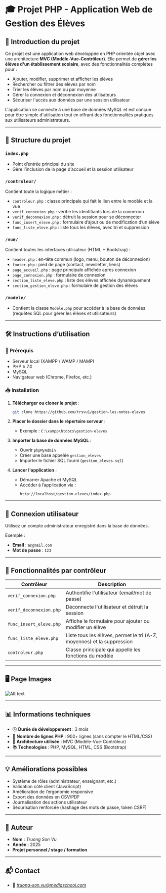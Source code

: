 # 🎓 Projet PHP - Application Web de Gestion des Élèves

## 🧾 Introduction du projet

Ce projet est une application web développée en PHP orientée objet avec une architecture **MVC (Modèle-Vue-Contrôleur)**. Elle permet de **gérer les élèves d'un établissement scolaire**, avec des fonctionnalités complètes pour :

- Ajouter, modifier, supprimer et afficher les élèves
- Rechercher ou filtrer des élèves par nom
- Trier les élèves par nom ou par moyenne
- Gérer la connexion et déconnexion des utilisateurs
- Sécuriser l'accès aux données par une session utilisateur

L'application se connecte à une base de données MySQL et est conçue pour être simple d'utilisation tout en offrant des fonctionnalités pratiques aux utilisateurs administrateurs.

---

## 📁 Structure du projet

### `index.php`
- Point d’entrée principal du site
- Gère l’inclusion de la page d’accueil et la session utilisateur

### `/controleur/`
Contient toute la logique métier :

- `controleur.php` : classe principale qui fait le lien entre le modèle et la vue
- `verif_connexion.php` : vérifie les identifiants lors de la connexion
- `verif_deconnexion.php` : détruit la session pour se déconnecter
- `func_insert_eleve.php` : formulaire d’ajout ou de modification d’un élève
- `func_liste_eleve.php` : liste tous les élèves, avec tri et suppression

### `/vue/`
Contient toutes les interfaces utilisateur (HTML + Bootstrap) :

- `header.php` : en-tête commun (logo, menu, bouton de déconnexion)
- `footer.php` : pied de page (contact, newsletter, liens)
- `page_accueil.php` : page principale affichée après connexion
- `page_connexion.php` : formulaire de connexion
- `section_liste_eleve.php` : liste des élèves affichée dynamiquement
- `section_gestion_eleve.php` : formulaire de gestion des élèves

### `/modele/`
- Contient la classe `Modele.php` pour accéder à la base de données (requêtes SQL pour gérer les élèves et utilisateurs)

---

## 🛠️ Instructions d’utilisation

### 🔧 Prérequis

- Serveur local (XAMPP / WAMP / MAMP)
- PHP ≥ 7.0
- MySQL
- Navigateur web (Chrome, Firefox, etc.)

### 📥 Installation

1. **Télécharger ou cloner le projet** :
   ```bash
   git clone https://github.com/trsvu1/gestion-les-notes-eleves
   ```

2. **Placer le dossier dans le répertoire serveur** :
   - Exemple : `C:\xampp\htdocs\gestion-eleves`

3. **Importer la base de données MySQL** :
   - Ouvrir `phpMyAdmin`
   - Créer une base appelée `gestion_eleves`
   - Importer le fichier SQL fourni (`gestion_eleves.sql`)

4. **Lancer l'application** :
   - Démarrer Apache et MySQL
   - Accéder à l’application via :
     ```
     http://localhost/gestion-eleves/index.php
     ```

---

## 🔐 Connexion utilisateur

Utilisez un compte administrateur enregistré dans la base de données.

Exemple :
- **Email** : `a@gmail.com`
- **Mot de passe** : `123`

---

## 🔧 Fonctionnalités par contrôleur

| Contrôleur                   | Description                                                                 |
|-----------------------------|-----------------------------------------------------------------------------|
| `verif_connexion.php`       | Authentifie l'utilisateur (email/mot de passe)                             |
| `verif_deconnexion.php`     | Déconnecte l'utilisateur et détruit la session                             |
| `func_insert_eleve.php`     | Affiche le formulaire pour ajouter ou modifier un élève                    |
| `func_liste_eleve.php`      | Liste tous les élèves, permet le tri (A-Z, moyennes) et la suppression     |
| `controleur.php`            | Classe principale qui appelle les fonctions du modèle                      |

---

## 🖥️ Page Images

![Alt text](https://example.com/path/to/image.png)

---

## 📊 Informations techniques

- 🕒 **Durée de développement** : 3 mois
- 📄 **Nombre de lignes PHP** : 900+ lignes (sans compter le HTML/CSS)
- 🧱 **Architecture utilisée** : MVC (Modèle-Vue-Contrôleur)
- 📚 **Technologies** : PHP, MySQL, HTML, CSS (Bootstrap)

---

## 💡 Améliorations possibles

- Système de rôles (administrateur, enseignant, etc.)
- Validation côté client (JavaScript)
- Amélioration de l’ergonomie responsive
- Export des données en CSV/PDF
- Journalisation des actions utilisateur
- Sécurisation renforcée (hashage des mots de passe, token CSRF)

---

## 👤 Auteur

- **Nom** : *Truong Son Vu*
- **Année** : 2025
- **Projet personnel / stage / formation**

---

## 📬 Contact

- 📧 *truong-son.vu@mediaschool.com*
